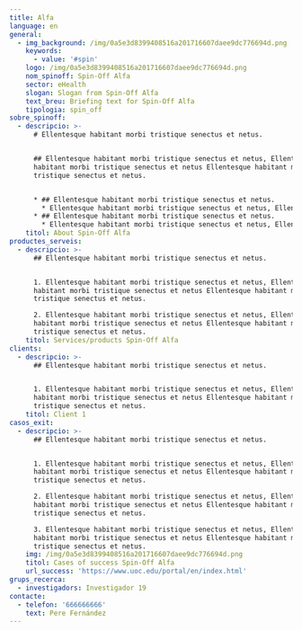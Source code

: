 ```yaml
---
title: Alfa
language: en
general:
  - img_background: /img/0a5e3d8399408516a201716607daee9dc776694d.png
    keywords:
      - value: '#spin'
    logo: /img/0a5e3d8399408516a201716607daee9dc776694d.png
    nom_spinoff: Spin-Off Alfa
    sector: eHealth
    slogan: Slogan from Spin-Off Alfa
    text_breu: Briefing text for Spin-Off Alfa
    tipologia: spin_off
sobre_spinoff:
  - descripcio: >-
      # Ellentesque habitant morbi tristique senectus et netus.


      ## Ellentesque habitant morbi tristique senectus et netus, Ellentesque
      habitant morbi tristique senectus et netus Ellentesque habitant morbi
      tristique senectus et netus.


      * ## Ellentesque habitant morbi tristique senectus et netus.
        * Ellentesque habitant morbi tristique senectus et netus, Ellentesque habitant morbi tristique senectus et netus Ellentesque habitant morbi tristique senectus et netus.
      * ## Ellentesque habitant morbi tristique senectus et netus.
        * Ellentesque habitant morbi tristique senectus et netus, Ellentesque habitant morbi tristique senectus et netus Ellentesque habitant morbi tristique senectus et netus.
    titol: About Spin-Off Alfa
productes_serveis:
  - descripcio: >-
      ## Ellentesque habitant morbi tristique senectus et netus.


      1. Ellentesque habitant morbi tristique senectus et netus, Ellentesque
      habitant morbi tristique senectus et netus Ellentesque habitant morbi
      tristique senectus et netus.

      2. Ellentesque habitant morbi tristique senectus et netus, Ellentesque
      habitant morbi tristique senectus et netus Ellentesque habitant morbi
      tristique senectus et netus.
    titol: Services/products Spin-Off Alfa
clients:
  - descripcio: >-
      ## Ellentesque habitant morbi tristique senectus et netus.


      1. Ellentesque habitant morbi tristique senectus et netus, Ellentesque
      habitant morbi tristique senectus et netus Ellentesque habitant morbi
      tristique senectus et netus.
    titol: Client 1
casos_exit:
  - descripcio: >-
      ## Ellentesque habitant morbi tristique senectus et netus.


      1. Ellentesque habitant morbi tristique senectus et netus, Ellentesque
      habitant morbi tristique senectus et netus Ellentesque habitant morbi
      tristique senectus et netus.

      2. Ellentesque habitant morbi tristique senectus et netus, Ellentesque
      habitant morbi tristique senectus et netus Ellentesque habitant morbi
      tristique senectus et netus.

      3. Ellentesque habitant morbi tristique senectus et netus, Ellentesque
      habitant morbi tristique senectus et netus Ellentesque habitant morbi
      tristique senectus et netus.
    img: /img/0a5e3d8399408516a201716607daee9dc776694d.png
    titol: Cases of success Spin-Off Alfa
    url_success: 'https://www.uoc.edu/portal/en/index.html'
grups_recerca:
  - investigadors: Investigador 19
contacte:
  - telefon: '666666666'
    text: Pere Fernández
---
```


